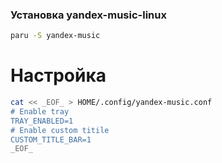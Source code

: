 ### Установка yandex-music-linux
```bash
paru -S yandex-music
```

# Настройка
```bash
cat << _EOF_ > HOME/.config/yandex-music.conf
# Enable tray
TRAY_ENABLED=1
# Enable custom titile
CUSTOM_TITLE_BAR=1
_EOF_
```



